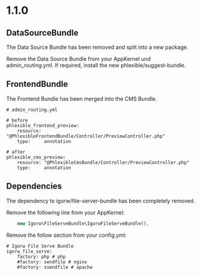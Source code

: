 1.1.0
=====

DataSourceBundle
----------------

The Data Source Bundle has been removed and split into a new package.

Remove the Data Source Bundle from your AppKernel und admin_routing.yml. If required, install the new phlexible/suggest-bundle.

FrontendBundle
--------------

The Frontend Bundle has been merged into the CMS Bundle.

```
# admin_routing.yml
  
# before
phlexible_frontend_preview:
    resource: "@PhlexibleFrontendBundle/Controller/PreviewController.php"
    type:     annotation
 
# after
phlexible_cms_preview:
    resource: "@PhlexibleCmsBundle/Controller/PreviewController.php"
    type:     annotation
```

Dependencies
------------

The dependency to igorw/file-server-bundle has been completely removed.

Remove the following line from your AppKernel:

```php
    new Igorw\FileServeBundle\IgorwFileServeBundle(),
```

Remove the follow section from your config.yml:

```
# Igorw File Serve Bundle
igorw_file_serve:
    factory: php # php
    #factory: sendfile # nginx
    #factory: xsendfile # apache
```
